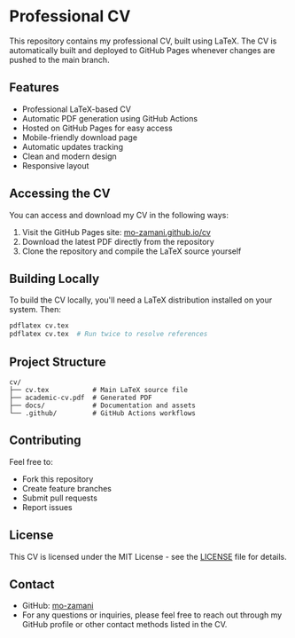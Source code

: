 # Professional CV

This repository contains my professional CV, built using LaTeX. The CV is automatically built and deployed to GitHub Pages whenever changes are pushed to the main branch.

## Features

- Professional LaTeX-based CV
- Automatic PDF generation using GitHub Actions
- Hosted on GitHub Pages for easy access
- Mobile-friendly download page
- Automatic updates tracking
- Clean and modern design
- Responsive layout

## Accessing the CV

You can access and download my CV in the following ways:

1. Visit the GitHub Pages site: [mo-zamani.github.io/cv](https://mo-zamani.github.io/cv)
2. Download the latest PDF directly from the repository
3. Clone the repository and compile the LaTeX source yourself

## Building Locally

To build the CV locally, you'll need a LaTeX distribution installed on your system. Then:

```bash
pdflatex cv.tex
pdflatex cv.tex  # Run twice to resolve references
```

## Project Structure

```
cv/
├── cv.tex           # Main LaTeX source file
├── academic-cv.pdf  # Generated PDF
├── docs/            # Documentation and assets
└── .github/         # GitHub Actions workflows
```

## Contributing

Feel free to:
- Fork this repository
- Create feature branches
- Submit pull requests
- Report issues

## License

This CV is licensed under the MIT License - see the [LICENSE](LICENSE) file for details.

## Contact

- GitHub: [mo-zamani](https://github.com/mo-zamani)
- For any questions or inquiries, please feel free to reach out through my GitHub profile or other contact methods listed in the CV. 